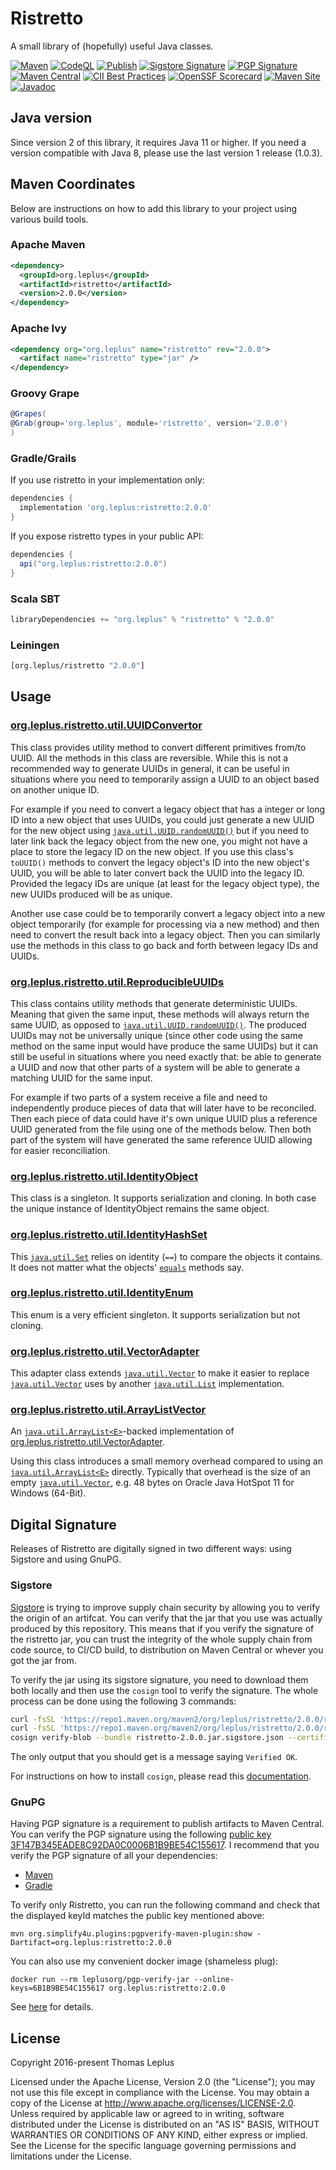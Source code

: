 # Ristretto

A small library of (hopefully) useful Java classes.

[![Maven](https://github.com/leplusorg/ristretto/workflows/Maven/badge.svg)](https://github.com/leplusorg/ristretto/actions?query=workflow:"Maven")
[![CodeQL](https://github.com/leplusorg/ristretto/workflows/CodeQL/badge.svg)](https://github.com/leplusorg/ristretto/actions?query=workflow:"CodeQL")
[![Publish](https://github.com/leplusorg/ristretto/workflows/Publish/badge.svg)](https://github.com/leplusorg/ristretto/actions?query=workflow:"Publish")
[![Sigstore Signature](https://github.com/leplusorg/ristretto/workflows/PGP%20Signature%20Check/badge.svg)](https://github.com/leplusorg/ristretto/actions?query=workflow:"Sigstore%20Signature%20Check")
[![PGP Signature](https://github.com/leplusorg/ristretto/workflows/PGP%20Signature%20Check/badge.svg)](https://github.com/leplusorg/ristretto/actions?query=workflow:"PGP%20Signature%20Check")
[![Maven Central](https://img.shields.io/maven-central/v/org.leplus/ristretto)](https://search.maven.org/artifact/org.leplus/ristretto)
[![CII Best Practices](https://bestpractices.coreinfrastructure.org/projects/10084/badge)](https://bestpractices.coreinfrastructure.org/projects/10084)
[![OpenSSF Scorecard](https://api.securityscorecards.dev/projects/github.com/leplusorg/ristretto/badge)](https://securityscorecards.dev/viewer/?uri=github.com/leplusorg/ristretto)
[![Maven Site](https://img.shields.io/badge/Maven-Site-blue)](https://leplusorg.github.io/ristretto)
[![Javadoc](https://img.shields.io/badge/Javadoc-Site-blue)](https://leplusorg.github.io/ristretto/apidocs/org/leplus/ristretto/util/package-summary.html)

## Java version

Since version 2 of this library, it requires Java 11 or higher. If you
need a version compatible with Java 8, please use the last version 1
release (1.0.3).

## Maven Coordinates

Below are instructions on how to add this library to your project
using various build tools.

### Apache Maven

```xml
<dependency>
  <groupId>org.leplus</groupId>
  <artifactId>ristretto</artifactId>
  <version>2.0.0</version>
</dependency>
```

### Apache Ivy

```xml
<dependency org="org.leplus" name="ristretto" rev="2.0.0">
  <artifact name="ristretto" type="jar" />
</dependency>
```

### Groovy Grape

```groovy
@Grapes(
@Grab(group='org.leplus', module='ristretto', version='2.0.0')
)
```

### Gradle/Grails

If you use ristretto in your implementation only:

```gradle
dependencies {
  implementation 'org.leplus:ristretto:2.0.0'
}
```

If you expose ristretto types in your public API:

```gradle
dependencies {
  api("org.leplus:ristretto:2.0.0")
}
```

### Scala SBT

```scala
libraryDependencies += "org.leplus" % "ristretto" % "2.0.0"
```

### Leiningen

```clojure
[org.leplus/ristretto "2.0.0"]
```

## Usage

### [org.leplus.ristretto.util.UUIDConvertor](https://leplusorg.github.io/ristretto/apidocs/org/leplus/ristretto/util/UUIDConvertor.html)

This class provides utility method to convert different primitives from/to UUID.
All the methods in this class are reversible.
While this is not a recommended way to generate UUIDs in general, it can be useful
in situations where you need to temporarily assign a UUID to an object based on
another unique ID.

For example if you need to convert a legacy object that has a integer or long ID
into a new object that uses UUIDs, you could just generate a new UUID
for the new object using [`java.util.UUID.randomUUID()`](https://docs.oracle.com/en/java/javase/11/docs/api/java.base/java/util/UUID.html#randomUUID%28%29) but if you need to later link back
the legacy object from the new one, you might not have a place to store the legacy ID
on the new object. If you use this class's `toUUID()` methods to convert the legacy
object's ID into the new object's UUID, you will be able to later convert back
the UUID into the legacy ID. Provided the legacy IDs are unique (at least for the legacy
object type), the new UUIDs produced will be as unique.

Another use case could be to temporarily convert a legacy object into a new object
temporarily (for example for processing via a new method) and then need to convert
the result back into a legacy object. Then you can similarly use the methods in
this class to go back and forth between legacy IDs and UUIDs.

### [org.leplus.ristretto.util.ReproducibleUUIDs](https://leplusorg.github.io/ristretto/apidocs/org/leplus/ristretto/util/ReproducibleUUIDs.html)

This class contains utility methods that generate deterministic UUIDs.
Meaning that given the same input, these methods will always return the
same UUID, as opposed to [`java.util.UUID.randomUUID()`](https://docs.oracle.com/en/java/javase/11/docs/api/java.base/java/util/UUID.html#randomUUID%28%29). The produced
UUIDs may not be universally unique (since other code using the same method
on the same input would have produce the same UUIDs) but it can still be
useful in situations where you need exactly that: be able to generate a UUID
and now that other parts of a system will be able to generate a matching UUID
for the same input.

For example if two parts of a system receive a file and need to independently
produce pieces of data that will later have to be reconciled. Then each piece
of data could have it's own unique UUID plus a reference UUID generated from
the file using one of the methods below. Then both part of the system will have
generated the same reference UUID allowing for easier reconciliation.

### [org.leplus.ristretto.util.IdentityObject](https://leplusorg.github.io/ristretto/apidocs/org/leplus/ristretto/util/IdentityObject.html)

This class is a singleton. It supports serialization and cloning. In both
case the unique instance of IdentityObject remains the same object.

### [org.leplus.ristretto.util.IdentityHashSet<E>](https://leplusorg.github.io/ristretto/apidocs/org/leplus/ristretto/util/IdentityHashSet.html)

This [`java.util.Set`](https://docs.oracle.com/en/java/javase/11/docs/api/java.base/java/util/Set.html) relies on identity (`==`) to compare the objects it
contains. It does not matter what the objects' [`equals`](https://docs.oracle.com/en/java/javase/11/docs/api/java.base/java/lang/Object.html#equals%28java.lang.Object%29) methods say.

### [org.leplus.ristretto.util.IdentityEnum](https://leplusorg.github.io/ristretto/apidocs/org/leplus/ristretto/util/IdentityEnum.html)

This enum is a very efficient singleton. It supports serialization but not
cloning.

### [org.leplus.ristretto.util.VectorAdapter<E>](https://leplusorg.github.io/ristretto/apidocs/org/leplus/ristretto/util/VectorAdapter.html)

This adapter class extends [`java.util.Vector`](https://docs.oracle.com/en/java/javase/11/docs/api/java.base/java/util/Vector.html) to make it easier to replace [`java.util.Vector`](https://docs.oracle.com/en/java/javase/11/docs/api/java.base/java/util/Vector.html) uses by
another [`java.util.List`](https://docs.oracle.com/en/java/javase/11/docs/api/java.base/java/util/List.html) implementation.

### [org.leplus.ristretto.util.ArrayListVector<E>](https://leplusorg.github.io/ristretto/apidocs/org/leplus/ristretto/util/ArrayListVector.html)

An [`java.util.ArrayList<E>`](https://docs.oracle.com/en/java/javase/11/docs/api/java.base/java/util/ArrayList.html)-backed implementation of
[org.leplus.ristretto.util.VectorAdapter<E>](https://leplusorg.github.io/ristretto/apidocs/org/leplus/ristretto/util/VectorAdapter.html).

Using this class introduces a small memory overhead compared to using an
[`java.util.ArrayList<E>`](https://docs.oracle.com/en/java/javase/11/docs/api/java.base/java/util/ArrayList.html) directly. Typically that overhead is the size of an empty [`java.util.Vector`](https://docs.oracle.com/en/java/javase/11/docs/api/java.base/java/util/Vector.html),
e.g. 48 bytes on Oracle Java HotSpot 11 for Windows (64-Bit).

## Digital Signature

Releases of Ristretto are digitally signed in two different ways:
using Sigstore and using GnuPG.

### Sigstore

[Sigstore](https://docs.sigstore.dev) is trying to improve supply
chain security by allowing you to verify the origin of an
artifcat. You can verify that the jar that you use was actually
produced by this repository. This means that if you verify the
signature of the ristretto jar, you can trust the integrity of the
whole supply chain from code source, to CI/CD build, to distribution
on Maven Central or whever you got the jar from.

To verify the jar using its sigstore signature, you need to download
them both locally and then use the `cosign` tool to verify the
signature. The whole process can be done using the following 3
commands:

```bash
curl -fsSL 'https://repo1.maven.org/maven2/org/leplus/ristretto/2.0.0/ristretto-2.0.0.jar' -o ristretto-2.0.0.jar
curl -fsSL 'https://repo1.maven.org/maven2/org/leplus/ristretto/2.0.0/ristretto-2.0.0.jar.sigstore.json' -o ristretto-2.0.0.jar.sigstore.json
cosign verify-blob --bundle ristretto-2.0.0.jar.sigstore.json --certificate-identity 'https://github.com/leplusorg/ristretto/.github/workflows/publish.yml@refs/tags/v2.0.0' --certificate-oidc-issuer 'https://token.actions.githubusercontent.com' ristretto-2.0.0.jar
```

The only output that you should get is a message saying `Verified OK`.

For instructions on how to install `cosign`, please read this [documentation](https://docs.sigstore.dev/cosign/system_config/installation/).

### GnuPG

Having PGP signature is a requirement to publish artifacts to Maven Central. You can verify the PGP signature using the following [public key 3F147B345EADE8C92DA0C0006B1B9BE54C155617](https://keyserver.ubuntu.com/pks/lookup?op=get&search=0x6b1b9be54c155617). I recommend that you verify the PGP signature of all your dependencies:

- [Maven](https://www.simplify4u.org/pgpverify-maven-plugin/)
- [Gradle](https://docs.gradle.org/current/userguide/dependency_verification.html)

To verify only Ristretto, you can run the following command and check
that the displayed keyId matches the public key mentioned above:

`mvn org.simplify4u.plugins:pgpverify-maven-plugin:show -Dartifact=org.leplus:ristretto:2.0.0`

You can also use my convenient docker image (shameless plug):

`docker run --rm leplusorg/pgp-verify-jar --online-keys=6B1B9BE54C155617 org.leplus:ristretto:2.0.0`

See [here](https://github.com/leplusorg/docker-pgp-verify-jar) for details.

## License

Copyright 2016-present Thomas Leplus

Licensed under the Apache License, Version 2.0 (the "License");
you may not use this file except in compliance with the License.
You may obtain a copy of the License at
<http://www.apache.org/licenses/LICENSE-2.0>.
Unless required by applicable law or agreed to in writing, software
distributed under the License is distributed on an "AS IS" BASIS,
WITHOUT WARRANTIES OR CONDITIONS OF ANY KIND, either express or implied.
See the License for the specific language governing permissions and
limitations under the License.
